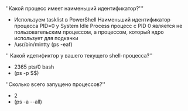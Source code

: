 
''Какой процесс имеет наименьший идентификатор?'''
- Используем tasklist в PowerShell Наименьший идентификатор процесса PID=0 у System Idle Process 
процесс с PID 0 является не пользовательским процессом, а процессом, который ядро использует для подкачки 
- /usr/bin/mintty (ps -eaf)

 '' Какой идетификтор у вашего текущего shell-процесса?''
- 2365 pts/0 bash
- (ps -p $$)

''Сколько всего запущено процессов?''
- 2
- (ps -a --all)

